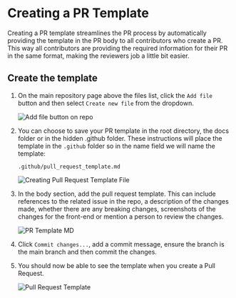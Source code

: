 # Creating a PR Template

Creating a PR template streamlines the PR process by automatically providing the template in the PR body to all contributors who create a PR. This way all contributors are providing the required information for their PR in the same format, making the reviewers job a little bit easier.

## Create the template

1. On the main repository page above the files list, click the `Add file` button and then select `Create new file` from the dropdown.

    ![Add file button on repo](https://github.com/kera-cudmore/hackathon_templates/assets/92253071/324fc376-7746-499c-9fc2-d07039332e81)

2. You can choose to save your PR template in the root directory, the docs folder or in the hidden .github folder. These instructions will place the template in the `.github` folder so in the name field we will name the template:

    `.github/pull_request_template.md`

    ![Creating Pull Request Template File](https://github.com/kera-cudmore/hackathon_templates/assets/92253071/76f75900-56ea-43e7-a65f-bb0590b80f28)


3. In the body section, add the pull request template. This can include references to the related issue in the repo, a description of the changes made, whether there are any breaking changes, screenshots of the changes for the front-end or mention a person to review the changes.

    ![PR Template MD](https://github.com/kera-cudmore/hackathon_templates/assets/92253071/0a1c2a49-e9e1-4583-bd13-c80076be3506)

4. Click `Commit changes...`, add a commit message, ensure the branch is the main branch and then commit the changes.

5. You should now be able to see the template when you create a Pull Request.

    ![Pull Request Template](https://github.com/kera-cudmore/hackathon_templates/assets/92253071/745c12fc-6ca5-41aa-b83a-385d392d647f)
